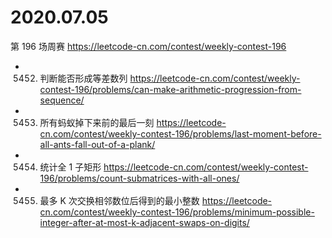 
# 2020.07.05

第 196 场周赛 https://leetcode-cn.com/contest/weekly-contest-196
- 5452. 判断能否形成等差数列 https://leetcode-cn.com/contest/weekly-contest-196/problems/can-make-arithmetic-progression-from-sequence/
- 5453. 所有蚂蚁掉下来前的最后一刻 https://leetcode-cn.com/contest/weekly-contest-196/problems/last-moment-before-all-ants-fall-out-of-a-plank/
- 5454. 统计全 1 子矩形 https://leetcode-cn.com/contest/weekly-contest-196/problems/count-submatrices-with-all-ones/
- 5455. 最多 K 次交换相邻数位后得到的最小整数 https://leetcode-cn.com/contest/weekly-contest-196/problems/minimum-possible-integer-after-at-most-k-adjacent-swaps-on-digits/

